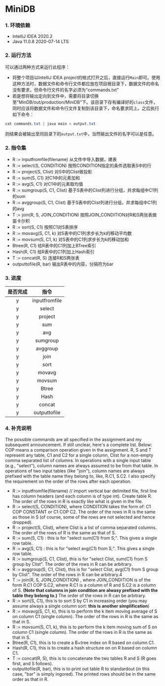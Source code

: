 # MiniDB

### 1. 环境依赖

* IntelliJ IDEA 2020.2
* Java 11.0.8 2020-07-14 LTS



### 2. 运行方法

可以通过两种方式来运行此程序：

* 将整个项目以IntelliJ IDEA project的格式打开之后，直接运行`Main`即可。使用这种方法时，数据文件和命令行文件都应放在项目根目录下，数据文件的命名没有要求，但命令行文件的名字必须为"commands.txt"
* 若是想将输出定向到文件中，需要将目录切换至"MinDB/out/production/MiniDB"下。该目录下存有编译好的`class`文件，同时应该将数据文件和命令行文件复制到该目录下，命名要求同上。之后执行如下命令：

```java
cat commands.txt | java main > output.txt
```

​		则结果会被输出至同目录下的`output.txt`中，当然输出文件的名字可以是任意。



### 2. 指令集

* R := inputfromfile(filename)                       从文件中导入数据，建表
* R := select(S, CONDITION)                          按照CONDITION指定的条件选取表S中的行
* R := project(S, Clist)                                      对S中的Clist做投影
* R := sum(S, C1)                                             对C1中的元素加和
* R := avg(S, C1)                                               对C1中的元素取均值
* R := sumgroup(S, C1, Clist)                         基于S表中的Clist列进行分组，并求每组中C1列的sum
* R := avggroup(S, C1, Clist)                          基于S表中的Clist列进行分组，并求每组中C1列的avg
* T := join(R, S, JOIN_CONDITION)                按照JOIN_CONDITION对R和S两张表做笛卡尔积
* R := sort(S, C1)                                              按照C1对S表排序
* R := movavg(S, C1, k)                                   对S表中的C1列求步长为k的移动平均数
* R := movsum(S, C1, k)                                  对S表中的C1列求步长为k的移动加和
* Btree(R, C1)                                                   给R表中的C1列加上BTree索引
* Hash(R, C1)                                                   给R表中的C1列加上Hash索引
* T := concat(R, S)                                           连接R和S两张表
* outputtofile(R, bar)                                     输出R表中的内容，分隔符为bar



### 3. 进度

| 是否完成 |     指令      |
| :------: | :-----------: |
|    y     | inputfromfile |
|    y     |    select     |
|    y     |    project    |
|    y     |      sum      |
|    y     |      avg      |
|    y     |   sumgroup    |
|    y     |   avggroup    |
|    y     |     join      |
|    y     |     sort      |
|    y     |    movavg     |
|    y     |    movsum     |
|    y     |     Btree     |
|    y     |     Hash      |
|    y     |    concat     |
|    y     | outputtofile  |



### 4. 补充说明

The possible commands are all specified in the assignment and my subsequent announcement. If still unclear, here's a complete list. Below: COP means a comparison operation given in the assignment. R, S and T represent any table, C1 and C2 for a single column, Clist for a non-empty comma separated list of columns. In operations with a single input table (e.g., "select"), column names are always assumed to be from that table. In operations of two input tables (like "join"), column names are always prefixed with the table name they belong to, like, R.C1, S.C2. I also specify the requirement on the order of the rows after each operation. 

- R := inputfromfile(filename) // import vertical bar delimited file, first line has column headers (and each column is of type int). Create table R. The order of the rows in R is exactly like what is given in the file.
- R := select(S, CONDITION), where CONDITION takes the form of: C1 COP CONSTANT or C1 COP C2. The order of the rows in R is the same as those in S (of course, some of the rows are not selected and hence dropped).
- R := project(S, Clist), where Clist is a list of comma separated columns. The order of the rows of R is the same as that of S.
- R := sum(S, C1) : this is for "select sum(C1) from S;". This gives a single row table.
- R := avg(S, C1) : this is for "select avg(C1) from S;". This gives a single row table.
- R := sumgroup(S, C1, Clist), this is for "select Clist, sum(C1) from S group by Clist". The order of the rows in R can be arbitrary. 
- R := avggroup(S, C1, Clist), this is for "select Clist, avg(C1) from S group by Clist". The order of the rows in R can be arbitrary.4
- T := join(R, S, JOIN_CONDITION) , where JOIN_CONDITION is of the form R.C1 COP S.C2, where R.C1 is a column of R and S.C2 is a column of S. **(Note that columns in join condition are alwasy prefixed with the table they belong to.)** The order of the rows in R can be arbitrary. 
- R := sort(S, C1), this is to sort S by C1 in increasing order (you may assume always a single column sort: **this is another simplification**) 
- R := movavg(S, C1, k), this is to perform the k item moving average of S on column C1 (single column). The order of the rows in R is the same as that in S.
- R := movsum(S, C1, k), this is to perform the k item moving sum of S on column C1 (single column). The order of the rows in R is the same as that in S.
- Btree(R, C1), this is to create a B+tree index on R based on column C1.
- Hash(R, C1), this is to create a hash structure on on R based on column C1.
- T := concat(R, S), this is to concatenate the two tables R and S (R goes first, and S follows). 
- outputtofile(R, bar), this is to print out table R to standardout (in this case, "bar" is simply ingored). The printed rows should be in the same order as that in R.

